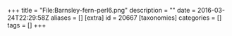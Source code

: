 +++
title = "File:Barnsley-fern-perl6.png"
description = ""
date = 2016-03-24T22:29:58Z
aliases = []
[extra]
id = 20667
[taxonomies]
categories = []
tags = []
+++


